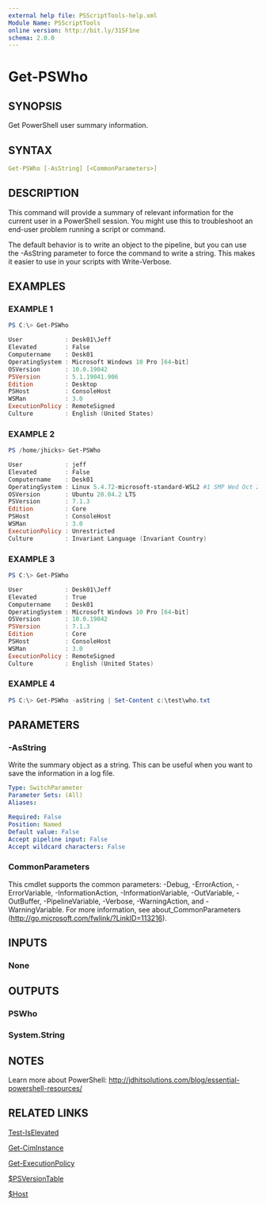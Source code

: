 ```yaml
---
external help file: PSScriptTools-help.xml
Module Name: PSScriptTools
online version: http://bit.ly/31SF1ne
schema: 2.0.0
---
```


# Get-PSWho

## SYNOPSIS

Get PowerShell user summary information.

## SYNTAX

```yaml
Get-PSWho [-AsString] [<CommonParameters>]
```

## DESCRIPTION

This command will provide a summary of relevant information for the current user in a PowerShell session. You might use this to troubleshoot an end-user problem running a script or command.

The default behavior is to write an object to the pipeline, but you can use the -AsString parameter to force the command to write a string. This makes it easier to use in your scripts with Write-Verbose.

## EXAMPLES

### EXAMPLE 1

```powershell
PS C:\> Get-PSWho

User            : Desk01\Jeff
Elevated        : False
Computername    : Desk01
OperatingSystem : Microsoft Windows 10 Pro [64-bit]
OSVersion       : 10.0.19042
PSVersion       : 5.1.19041.906
Edition         : Desktop
PSHost          : ConsoleHost
WSMan           : 3.0
ExecutionPolicy : RemoteSigned
Culture         : English (United States)
```

### EXAMPLE 2

```powershell
PS /home/jhicks> Get-PSWho

User            : jeff
Elevated        : False
Computername    : Desk01
OperatingSystem : Linux 5.4.72-microsoft-standard-WSL2 #1 SMP Wed Oct 28 23:40:43 UTC 2020
OSVersion       : Ubuntu 20.04.2 LTS
PSVersion       : 7.1.3
Edition         : Core
PSHost          : ConsoleHost
WSMan           : 3.0
ExecutionPolicy : Unrestricted
Culture         : Invariant Language (Invariant Country)
```

### EXAMPLE 3

```powershell
PS C:\> Get-PSWho

User            : Desk01\Jeff
Elevated        : True
Computername    : Desk01
OperatingSystem : Microsoft Windows 10 Pro [64-bit]
OSVersion       : 10.0.19042
PSVersion       : 7.1.3
Edition         : Core
PSHost          : ConsoleHost
WSMan           : 3.0
ExecutionPolicy : RemoteSigned
Culture         : English (United States)
```

### EXAMPLE 4

```powershell
PS C:\> Get-PSWho -asString | Set-Content c:\test\who.txt
```

## PARAMETERS

### -AsString

Write the summary object as a string. This can be useful when you want to save the information in a log file.

```yaml
Type: SwitchParameter
Parameter Sets: (All)
Aliases:

Required: False
Position: Named
Default value: False
Accept pipeline input: False
Accept wildcard characters: False
```

### CommonParameters

This cmdlet supports the common parameters: -Debug, -ErrorAction, -ErrorVariable, -InformationAction, -InformationVariable, -OutVariable, -OutBuffer, -PipelineVariable, -Verbose, -WarningAction, and -WarningVariable. For more information, see about_CommonParameters (http://go.microsoft.com/fwlink/?LinkID=113216).

## INPUTS

### None

## OUTPUTS

### PSWho

### System.String

## NOTES

Learn more about PowerShell: http://jdhitsolutions.com/blog/essential-powershell-resources/

## RELATED LINKS

[Test-IsElevated](Test-IsElevated.md)

[Get-CimInstance]()

[Get-ExecutionPolicy]()

[$PSVersionTable]()

[$Host]()
